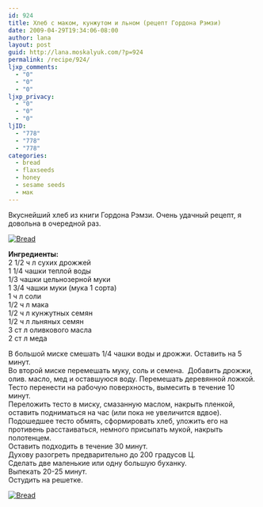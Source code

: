 ```yaml
---
id: 924
title: Хлеб с маком, кунжутом и льном (рецепт Гордона Рэмзи)
date: 2009-04-29T19:34:06-08:00
author: lana
layout: post
guid: http://lana.moskalyuk.com/?p=924
permalink: /recipe/924/
ljxp_comments:
  - "0"
  - "0"
  - "0"
ljxp_privacy:
  - "0"
  - "0"
  - "0"
ljID:
  - "778"
  - "778"
  - "778"
categories:
  - bread
  - flaxseeds
  - honey
  - sesame seeds
  - мак
---
```

Вкуснейший хлеб из книги Гордона Рэмзи. Очень удачный рецепт, я довольна в очередной раз.

<a class="flickr-image alignnone" title="Bread" rel="flickr-mgr" href="http://www.flickr.com/photos/67405678@N00/3462079448/"><img class="flickr-medium" src="http://farm4.static.flickr.com/3597/3462079448_452b91be4f.jpg" alt="Bread" /></a>

**Ингредиенты:**  
2 1/2 ч л сухих дрожжей  
1 1/4 чашки теплой воды  
1/3 чашки цельнозерной муки  
1 3/4 чашки муки (мука 1 сорта)  
1 ч л соли  
1/2 ч л мака  
1/2 ч л кунжутных семян  
1/2 ч л льняных семян  
3 ст л оливкового масла  
2 ст л меда

В большой миске смешать 1/4 чашки воды и дрожжи. Оставить на 5 минут.  
Во второй миске перемешать муку, соль и семена.  Добавить дрожжи, олив. масло, мед и оставшуюся воду. Перемешать деревянной ложкой.  
Тесто перенести на рабочую поверхность, вымесить в течение 10 минут.  
Переложить тесто в миску, смазанную маслом, накрыть пленкой, оставить подниматься на час (или пока не увеличится вдвое).  
Подошедшее тесто обмять, сформировать хлеб, уложить его на противень расстаиваться, немного присыпать мукой, накрыть полотенцем.  
Оставить подходить в течение 30 минут.  
Духову разогреть предварительно до 200 градусов Ц.  
Сделать две маленькие или одну большую буханку.  
Выпекать 20-25 минут.  
Остудить на решетке.

<a class="flickr-image alignnone" title="Bread" rel="flickr-mgr" href="http://www.flickr.com/photos/67405678@N00/3461265039/"><img class="flickr-medium" src="http://farm4.static.flickr.com/3609/3461265039_f74942f355.jpg" alt="Bread" /></a>